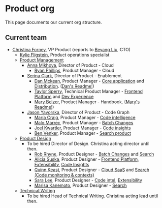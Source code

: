 # Product org

This page documents our current org structure.

## Current team

- [Christina Forney](../company/team/index.md#christina-forney), VP Product (reports to [Beyang Liu](../company/team/index.md#beyang-liu), CTO)
  - [Kylie Fligstein](../company/team/index.md#kylie-fligstein), Product operations specialist
  - [Product Management](roles/index.md#product-manager)
    - [Anna Mikhova](../company/team/index.md#anna-mikhova), Director of Product - Cloud
      - [Ryan Phillips](../company/team/index.md#ryan-phillips), Product Manager - Cloud
    - [Serina Clark](../company/team/index.md#serina-clark), Director of Product - Enablement
      - [Dan Mckean](../company/team/index.md#dan-mckean), Product Manager - [Core application](../engineering/core-application/index.md) and [Distribution](../engineering/distribution/index.md). ([Dan's Readme!](./readmes/dan-mckean-readme.md))
      - [Taylor Sperry](../company/team/index.md#taylor-sperry), Technical Product Manager - [Frontend Platform](../engineering/enablement/frontend-platform/index.md) and [Dev Experience](../engineering/enablement/dev-experience/index.md)
      - [Mary Belzer](../company/team/index.md#mary-belzer), Product Manager - Handbook. ([Mary's Readme!](readmes/mary-belzer-readme.md))
    - [Jason Yavorska](../company/team/index.md#jason-yavorska), Director of Product - Code Graph
      - [María Craig](../company/team/index.md#maría-craig), Product Manager - [Code intelligence](../engineering/code-graph/code-intelligence/index.md)
      - [Malo Marrec](../company/team/index.md#malo-marrec), Product Manager - [Batch Changes](../engineering/code-graph/batch-changes/index.md)
      - [Joel Kwartler](../company/team/index.md#joel-kwartler), Product Manager - [Code insights](../engineering/code-graph/code-insights/index.md)
      - [Ben Venker](../company/team/index.md#ben-venker), Product Manager - [Search product](../engineering/code-graph/search/product.md)
  - [Product Design](roles/index.md#product-designer)
    - To be hired Director of Design. Christina acting director until then.
      - [Rob Rhyne](../company/team/index.md#rob-rhyne), Product Designer - [Batch Changes](../engineering/code-graph/batch-changes/index.md) and [Search](../engineering/code-graph/search/index.md)
      - [Alicja Suska](../company/team/index.md#alicja-suska), Product Designer - [Frontend Platform](../engineering/enablement/frontend-platform/index.md), [Extensibility](../engineering/cloud/extensibility/index.md), [Code Insights](../engineering/code-graph/code-insights/index.md)
      - [Quinn Keast](../company/team/index.md#quinn-keast), Product Designer - [Cloud SaaS](../engineering/core-application/index.md) and [Search (Code monitoring & contexts)](../engineering/code-graph/search/index.md)
      - [Sara Lee](../company/team/index.md#sara-lee), Product Designer - [Code intel](../engineering/code-graph/code-intelligence/index.md), [Extensibility](../engineering/cloud/extensibility/index.md)
      - [Marisa Kanemoto](../company/team/index.md#marisa-kanemoto), Product Designer - [Search](../engineering/code-graph/search/index.md)
  - [Technical Writing](roles/index.md#technical-writer)
    - To be hired Head of Technical Writing. Christina acting lead until then.
